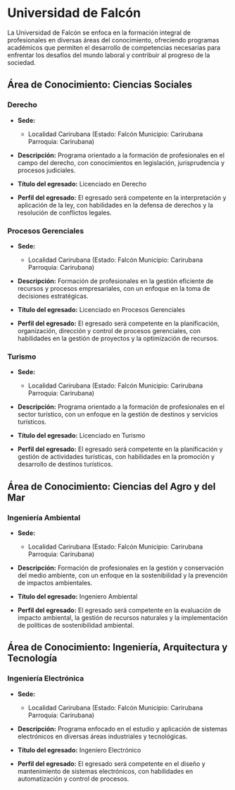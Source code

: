 # Universidad de Falcón

La Universidad de Falcón se enfoca en la formación integral de profesionales en diversas áreas del conocimiento, ofreciendo programas académicos que permiten el desarrollo de competencias necesarias para enfrentar los desafíos del mundo laboral y contribuir al progreso de la sociedad.

## Área de Conocimiento: Ciencias Sociales

### Derecho

* **Sede:** 
  * Localidad Carirubana (Estado: Falcón Municipio: Carirubana Parroquia: Carirubana)

* **Descripción:** 
  Programa orientado a la formación de profesionales en el campo del derecho, con conocimientos en legislación, jurisprudencia y procesos judiciales.

* **Título del egresado:** 
  Licenciado en Derecho

* **Perfil del egresado:** 
  El egresado será competente en la interpretación y aplicación de la ley, con habilidades en la defensa de derechos y la resolución de conflictos legales.

### Procesos Gerenciales

* **Sede:** 
  * Localidad Carirubana (Estado: Falcón Municipio: Carirubana Parroquia: Carirubana)

* **Descripción:** 
  Formación de profesionales en la gestión eficiente de recursos y procesos empresariales, con un enfoque en la toma de decisiones estratégicas.

* **Título del egresado:** 
  Licenciado en Procesos Gerenciales

* **Perfil del egresado:** 
  El egresado será competente en la planificación, organización, dirección y control de procesos gerenciales, con habilidades en la gestión de proyectos y la optimización de recursos.

### Turismo

* **Sede:** 
  * Localidad Carirubana (Estado: Falcón Municipio: Carirubana Parroquia: Carirubana)

* **Descripción:** 
  Programa orientado a la formación de profesionales en el sector turístico, con un enfoque en la gestión de destinos y servicios turísticos.

* **Título del egresado:** 
  Licenciado en Turismo

* **Perfil del egresado:** 
  El egresado será competente en la planificación y gestión de actividades turísticas, con habilidades en la promoción y desarrollo de destinos turísticos.

## Área de Conocimiento: Ciencias del Agro y del Mar

### Ingeniería Ambiental

* **Sede:** 
  * Localidad Carirubana (Estado: Falcón Municipio: Carirubana Parroquia: Carirubana)

* **Descripción:** 
  Formación de profesionales en la gestión y conservación del medio ambiente, con un enfoque en la sostenibilidad y la prevención de impactos ambientales.

* **Título del egresado:** 
  Ingeniero Ambiental

* **Perfil del egresado:** 
  El egresado será competente en la evaluación de impacto ambiental, la gestión de recursos naturales y la implementación de políticas de sostenibilidad ambiental.

## Área de Conocimiento: Ingeniería, Arquitectura y Tecnología

### Ingeniería Electrónica

* **Sede:** 
  * Localidad Carirubana (Estado: Falcón Municipio: Carirubana Parroquia: Carirubana)

* **Descripción:** 
  Programa enfocado en el estudio y aplicación de sistemas electrónicos en diversas áreas industriales y tecnológicas.

* **Título del egresado:** 
  Ingeniero Electrónico

* **Perfil del egresado:** 
  El egresado será competente en el diseño y mantenimiento de sistemas electrónicos, con habilidades en automatización y control de procesos.

